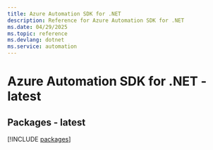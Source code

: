```yaml
---
title: Azure Automation SDK for .NET
description: Reference for Azure Automation SDK for .NET
ms.date: 04/29/2025
ms.topic: reference
ms.devlang: dotnet
ms.service: automation
---
```

# Azure Automation SDK for .NET - latest
## Packages - latest
[!INCLUDE [packages](automation-index.md)]